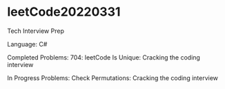 # leetCode20220331
Tech Interview Prep

Language: C#

Completed Problems: 
704: leetCode
Is Unique: Cracking the coding interview

In Progress Problems:
Check Permutations: Cracking the coding interview
